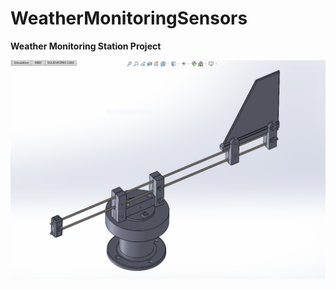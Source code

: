 # WeatherMonitoringSensors
**Weather Monitoring Station Project**

![3D Printed Wind Direction Sensor](https://github.com/Electronic-Emily/WeatherMonitoringSensors/blob/main/docs/Wind_Sensor/pictures/WindDirection_SensorV2_main_angle_zoomed_in.PNG)